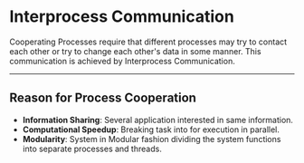 # Interprocess Communication
Cooperating Processes require that different processes may try to contact each other or try to change each other's data in some manner. This communication is achieved by Interprocess Communication.
	
---

## Reason for Process Cooperation
* **Information Sharing**: Several application interested in same information.
* **Computational Speedup**: Breaking task into for execution in parallel.
* **Modularity**: System in Modular fashion dividing the system functions into separate processes and threads.

